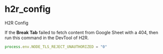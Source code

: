 # h2r_config
H2R Config

If the **Break Tab** failed to fetch content from Google Sheet with a 404, then run this command in the DevTool of H2R.  

```JavaScript
process.env.NODE_TLS_REJECT_UNAUTHORIZED = "0"
```
